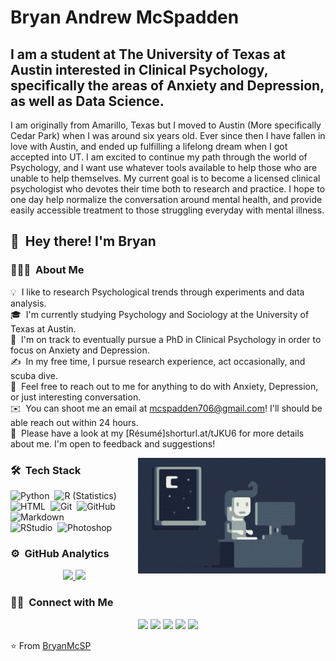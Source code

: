 # Bryan Andrew McSpadden
## I am a student at The University of Texas at Austin interested in Clinical Psychology, specifically the areas of Anxiety and Depression, as well as Data Science. 

I am originally from Amarillo, Texas but I moved to Austin (More specifically Cedar Park) when I was around six years old. Ever since then I have fallen in love with Austin, and ended up fulfilling a lifelong dream when I got accepted into UT. I am excited to continue my path through the world of Psychology, and I want use whatever tools available to help those who are unable to help themselves. My current goal is to become a licensed clinical psychologist who devotes their time both to research and practice. I hope to one day help normalize the conversation around mental health, and provide easily accessible treatment to those struggling everyday with mental illness. 


## 👋 &nbsp;Hey there! I'm Bryan

### 👨🏻‍💻 &nbsp;About Me

💡 &nbsp;I like to research Psychological trends through experiments and data analysis.\
🎓 &nbsp;I'm currently studying Psychology and Sociology at the University of Texas at Austin.\
🌱 &nbsp;I'm on track to eventually pursue a PhD in Clinical Psychology in order to focus on Anxiety and Depression.\
✍️ &nbsp;In my free time, I pursue research experience, act occasionally, and scuba dive.\
💬 &nbsp;Feel free to reach out to me for anything to do with Anxiety, Depression, or just interesting conversation.\
✉️ &nbsp;You can shoot me an email at mcspadden706@gmail.com! I'll should be able reach out within 24 hours.\
📄 &nbsp;Please have a look at my [Résumé]shorturl.at/tJKU6 for more details about me. I'm open to feedback and suggestions!

<img alt="Night Coding" src="https://raw.githubusercontent.com/AVS1508/AVS1508/master/assets/Night-Coding.gif" align="right"/>

### 🛠 &nbsp;Tech Stack

![Python](https://img.shields.io/badge/-Python-333333?style=flat&logo=python)&nbsp;
![R (Statistics)](https://img.shields.io/badge/-R-333333?style=flat&logo=R&logoColor=276DC3)\
![HTML](https://img.shields.io/badge/-HTML-333333?style=flat&logo=HTML5)&nbsp;
![Git](https://img.shields.io/badge/-Git-333333?style=flat&logo=git)&nbsp;
![GitHub](https://img.shields.io/badge/-GitHub-333333?style=flat&logo=github)&nbsp;
![Markdown](https://img.shields.io/badge/-Markdown-333333?style=flat&logo=markdown)\
![RStudio](https://img.shields.io/badge/-RStudio-333333?style=flat&logo=rstudio)&nbsp;
![Photoshop](https://img.shields.io/badge/-Photoshop-333333?style=flat&logo=adobe-photoshop)&nbsp;

### ⚙️ &nbsp;GitHub Analytics

<p align="center">
<a href="https://github.com/BryanMcSp">
  <img height="180em" src="https://github-readme-stats-eight-theta.vercel.app/api?username=BryanMcSp&show_icons=true&theme=vue-dark&include_all_commits=true&count_private=true" />
  <img height="180em" src="https://github-readme-stats-eight-theta.vercel.app/api/top-langs/?username=BryanMcSp&layout=compact&exclude_lang=java+r&theme=vue-dark" />
</a>
</p>

### 🤝🏻 &nbsp;Connect with Me

<p align="center">
<a href="https://linkedin.com/in/AVS1508"><img src="https://img.shields.io/badge/-Aditya%20Vikram%20Singh-0077B5?style=flat-square&logo=Linkedin&logoColor=white"/></a>
<a href="mailto:mcspadden706@gmail.com"><img src="https://img.shields.io/badge/-mcspadden706@gmail.com-D14836?style=flat-square&logo=Gmail&logoColor=white"/></a>
<a href="https://instagram.com/andrewbryanryan"><img src="https://img.shields.io/badge/-@andrewbryanryan-E4405F?style=flat-square&logo=Instagram&logoColor=white"/></a>
<a href="https://facebook.com/AVS1508"><img src="https://img.shields.io/badge/-@AVS1508-1877F2?style=flat-square&logo=Facebook&logoColor=white"/></a>
<a href="https://www.behance.net/AVS1508"><img src="https://img.shields.io/badge/-@AVS1508-1769FF?style=flat-square&logo=Behance&logoColor=white"/></a>
</p>

⭐️ From [BryanMcSP](https://github.com/BryanMcSp)

